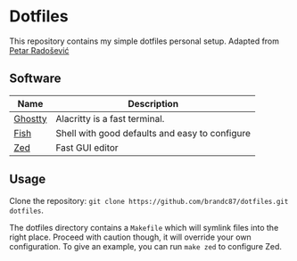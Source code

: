 # Dotfiles

This repository contains my simple dotfiles personal setup.
Adapted from [Petar Radošević](https://github.com/wunki/dotfiles)

## Software

| Name        | Description                                                                           |
|-------------|---------------------------------------------------------------------------------------|
| [Ghostty]   | Alacritty is a fast terminal.                                                         |
| [Fish]      | Shell with good defaults and easy to configure                                        |
| [Zed]       | Fast GUI editor |

[Ghostty]: https://ghostty.org
[Fish]: https://fishshell.com/
[Zed]: https://zed.dev

## Usage

Clone the repository: `git clone https://github.com/brandc87/dotfiles.git dotfiles`.

The dotfiles directory contains a `Makefile` which will symlink files into the right place. Proceed with caution though, it will override your own configuration. To give an example, you can run `make zed` to configure Zed.
